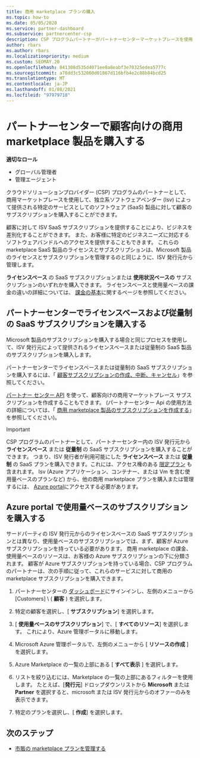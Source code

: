 ```yaml
---
title: 商用 marketplace プランの購入
ms.topic: how-to
ms.date: 05/05/2020
ms.service: partner-dashboard
ms.subservice: partnercenter-csp
description: CSP プログラムパートナーがパートナーセンターマーケットプレースを使用して、独立系ソフトウェアベンダー (Isv) から SaaS プランを購入できるようにする方法について説明します。
author: rbars
ms.author: rbars
ms.localizationpriority: medium
ms.custom: SEOMAY.20
ms.openlocfilehash: 841308d535d4071ee0a8eabf3e70325edea5777c
ms.sourcegitcommit: a78dd3c532860d01867d116bfb4e2c88b84bcd25
ms.translationtype: MT
ms.contentlocale: ja-JP
ms.lasthandoff: 01/08/2021
ms.locfileid: "97979718"
---
```

# <a name="purchase-commercial-marketplace-products-for-your-customers-in-partner-center"></a>パートナーセンターで顧客向けの商用 marketplace 製品を購入する


**適切なロール**

- グローバル管理者
- 管理エージェント

クラウドソリューションプロバイダー (CSP) プログラムのパートナーとして、商用マーケットプレースを使用して、独立系ソフトウェアベンダー (Isv) によって提供される特定のサービスとしてのソフトウェア (SaaS) 製品に対して顧客のサブスクリプションを購入することができます。

顧客に対して ISV SaaS サブスクリプションを提供することにより、ビジネスを差別化することができます。 また、お客様に特定のビジネスニーズに対応するソフトウェアバンドルへのアクセスを提供することもできます。 これらの marketplace SaaS 製品のライセンスとサブスクリプションは、Microsoft 製品のライセンスとサブスクリプションを管理するのと同じように、ISV 発行元から管理します。

**ライセンスベース** の SaaS サブスクリプションまたは **使用状況ベースの** サブスクリプションのいずれかを購入できます。 ライセンスベースと使用量ベースの課金の違いの詳細については、 [課金の基本](billing-basics.md)に関するページを参照してください。

## <a name="purchase-license-based-and-metered-saas-subscriptions-in-partner-center"></a>パートナーセンターでライセンスベースおよび従量制の SaaS サブスクリプションを購入する

Microsoft 製品のサブスクリプションを購入する場合と同じプロセスを使用して、ISV 発行元によって提供されるライセンスベースまたは従量制の SaaS 製品のサブスクリプションを購入します。

パートナーセンターでライセンスベースまたは従量制の SaaS サブスクリプションを購入するには、「 [顧客サブスクリプションの作成、中断、キャンセル](create-a-new-subscription.md#create-a-new-subscription)」を参照してください。

[パートナー センター API](/partner-center/develop/) を使って、顧客向けの商用マーケットプレース サブスクリプションを作成することもできます。 (パートナーセンター Api の使用方法の詳細については、「 [商用 marketplace 製品のサブスクリプションを作成する](/partner-center/develop/create-subscription-azure-marketplace-products)」を参照してください)。

>[!IMPORTANT]
> CSP プログラムのパートナーとして、パートナーセンター内の ISV 発行元から **ライセンスベース** または **従量制** の SaaS サブスクリプションを購入することができます。 つまり、ISV 発行者が利用可能にした **ライセンスベース** または **従量制** の SaaS プランを購入できます。これには、アクセス権のある [限定プラン](csp-commercial-marketplace-discover.md#learn-about-marketplace-exclusive-offers) も含まれます。 Isv (Azure アプリケーション、コンテナー、または Vm を含む使用量ベースのプランなど) から、他の商用 marketplace プランを購入または管理するには、 [Azure portal](https://portal.azure.com/)にアクセスする必要があります。

## <a name="purchase-usage-based-subscriptions-in-the-azure-portal"></a>Azure portal で使用量ベースのサブスクリプションを購入する

サードパーティの ISV 発行元からのライセンスベースの SaaS サブスクリプションとは異なり、使用量ベースのサブスクリプションでは、まず、顧客が Azure サブスクリプションを持っている必要があります。 商用 marketplace の課金、使用量ベースのリソースは、お客様の Azure サブスクリプションの下に分類されます。 顧客が Azure サブスクリプションを持っている場合、CSP プログラムのパートナーは、次の手順に従って、これらのサービスに対して商用の marketplace サブスクリプションを購入できます。

1. パートナーセンターの [ダッシュボード](https://partner.microsoft.com/dashboard)にサインインし、左側のメニューから [Customers] \ ( **顧客** \) を選択します。

2. 特定の顧客を選択し、[ **サブスクリプション**] を選択します。  

3. [ **使用量ベースのサブスクリプション**] で、[ **すべてのリソース**] を選択します。 これにより、Azure 管理ポータルに移動します。

4. Microsoft Azure 管理ポータルで、左側のメニューから [ **リソースの作成** ] を選択します。

5. Azure Marketplace の一覧の上部にある [ **すべて表示** ] を選択します。

6. リストを絞り込むには、Marketplace の一覧の上部にあるフィルターを使用します。 たとえば、[**発行元**] ドロップダウンリストから **Microsoft** または **Partner** を選択すると、microsoft または ISV 発行元からのオファーのみを表示できます。

7. 特定のプランを選択し、[ **作成**] を選択します。

## <a name="next-steps"></a>次のステップ

- [市販の marketplace プランを管理する](csp-commercial-marketplace-purchase.md)